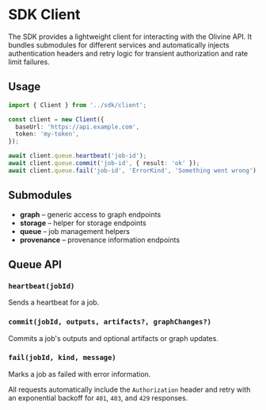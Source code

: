 # SDK Client

The SDK provides a lightweight client for interacting with the Olivine API. It
bundles submodules for different services and automatically injects
authentication headers and retry logic for transient authorization and rate
limit failures.

## Usage

```ts
import { Client } from '../sdk/client';

const client = new Client({
  baseUrl: 'https://api.example.com',
  token: 'my-token',
});

await client.queue.heartbeat('job-id');
await client.queue.commit('job-id', { result: 'ok' });
await client.queue.fail('job-id', 'ErrorKind', 'Something went wrong');
```

## Submodules

- **graph** – generic access to graph endpoints
- **storage** – helper for storage endpoints
- **queue** – job management helpers
- **provenance** – provenance information endpoints

## Queue API

### `heartbeat(jobId)`
Sends a heartbeat for a job.

### `commit(jobId, outputs, artifacts?, graphChanges?)`
Commits a job's outputs and optional artifacts or graph updates.

### `fail(jobId, kind, message)`
Marks a job as failed with error information.

All requests automatically include the `Authorization` header and retry with an
exponential backoff for `401`, `403`, and `429` responses.
